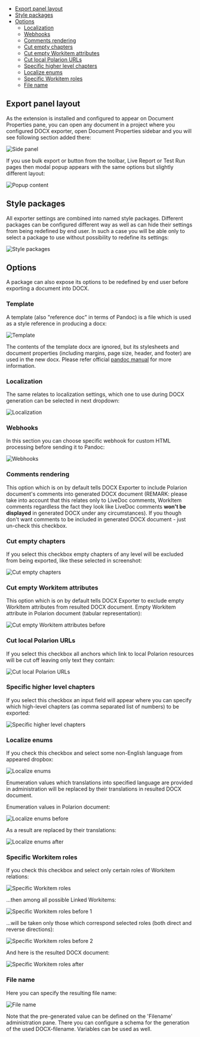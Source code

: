 * [Export panel layout](#export-panel-layout)
* [Style packages](#style-packages)
* [Options](#options)
    * [Localization](#localization)
    * [Webhooks](#webhooks)
    * [Comments rendering](#comments-rendering)
    * [Cut empty chapters](#cut-empty-chapters)
    * [Cut empty Workitem attributes](#cut-empty-workitem-attributes)
    * [Cut local Polarion URLs](#cut-local-polarion-urls)
    * [Specific higher level chapters](#specific-higher-level-chapters)
    * [Localize enums](#localize-enums)
    * [Specific Workitem roles](#specific-workitem-roles)
    * [File name](#file-name)

## Export panel layout
As the extension is installed and configured to appear on Document Properties pane, you can open any document in a project where you configured DOCX exporter, open Document Properties sidebar and you will see following section added there:

![Side panel](docs/user_guide/img/side_panel.png)

If you use bulk export or button from the toolbar, Live Report or Test Run pages then modal popup appears with the same options but slightly different layout:

![Popup content](docs/user_guide/img/popup.png)

## Style packages
All exporter settings are combined into named style packages. Different packages can be configured different way as well as can hide their settings from being redefined by end user. In such a case you will be able only to select a package
to use without possibility to redefine its settings:

![Style packages](docs/user_guide/img/style_packages.png)

## Options
A package can also expose its options to be redefined by end user before exporting a document into DOCX.

### Template
A template (also "reference doc" in terms of Pandoc) is a file which is used as a style reference in producing a docx:

![Template](docs/user_guide/img/template.png)

The contents of the template docx are ignored, but its stylesheets and document properties (including margins, page size, header, and footer) are used in the new docx.
Please refer official <a href="https://pandoc.org/MANUAL.html#option--reference-doc" target="_blank">pandoc manual</a> for more information.

### Localization
The same relates to localization settings, which one to use during DOCX generation can be selected in next dropdown:

![Localization](docs/user_guide/img/localization.png)

### Webhooks
In this section you can choose specific webhook for custom HTML processing before sending it to Pandoc:

![Webhooks](docs/user_guide/img/webhooks.png)

### Comments rendering
This option which is on by default tells DOCX Exporter to include Polarion document's comments into generated DOCX document (REMARK: please take into account that this relates only to LiveDoc comments, WorkItem comments regardless the fact
they look like LiveDoc comments **won't be displayed** in generated DOCX under any circumstances).
If you though don't want comments to be included in generated DOCX document - just un-check this checkbox.

### Cut empty chapters
If you select this checkbox empty chapters of any level will be excluded from being exported, like these selected in screenshot:

![Cut empty chapters](docs/user_guide/img/cut_empty_chapters.png)

### Cut empty Workitem attributes
This option which is on by default tells DOCX Exporter to exclude empty WorkItem attributes from resulted DOCX document. Empty Workitem attribute in Polarion document (tabular representation):

![Cut empty Workitem attributes before](docs/user_guide/img/cut_empty_wi_attr_before.png)

### Cut local Polarion URLs
If you select this checkbox all anchors which link to local Polarion resources will be cut off leaving only text they contain:

![Cut local Polarion URLs](docs/user_guide/img/cut_urls.png)

### Specific higher level chapters
If you select this checkbox an input field will appear where you can specify which high-level chapters (as comma separated list of numbers) to be exported:

![Specific higher level chapters](docs/user_guide/img/specific_chapters.png)

### Localize enums
If you check this checkbox and select some non-English language from appeared dropbox:

![Localize enums](docs/user_guide/img/localize_enums.png)

Enumeration values which translations into specified language are provided in administration will be replaced by their translations in resulted DOCX document.

Enumeration values in Polarion document:

![Localize enums before](docs/user_guide/img/localize_enums_before.png)

As a result are replaced by their translations:

![Localize enums after](docs/user_guide/img/localize_enums_after.png)

### Specific Workitem roles
If you check this checkbox and select only certain roles of Workitem relations:

![Specific Workitem roles](docs/user_guide/img/specific_wi_roles.png)

...then among all possible Linked Workitems:

![Specific Workitem roles before 1](docs/user_guide/img/specific_wi_roles_before_1.png)

...will be taken only those which correspond selected roles (both direct and reverse directions):

![Specific Workitem roles before 2](docs/user_guide/img/specific_wi_roles_before_2.png)

And here is the resulted DOCX document:

![Specific Workitem roles after](docs/user_guide/img/specific_wi_roles_after.png)

### File name
Here you can specify the resulting file name:

![File name](docs/user_guide/img/filename.png)

Note that the pre-generated value can be defined on the 'Filename' administration pane. There you can configure a schema for the generation of the used DOCX-filename. Variables can be used as well.
